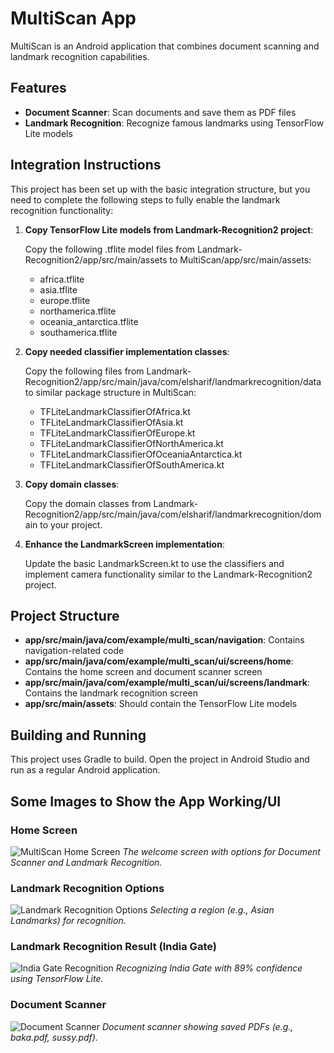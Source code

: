 # MultiScan App

MultiScan is an Android application that combines document scanning and landmark recognition capabilities.

## Features

- **Document Scanner**: Scan documents and save them as PDF files
- **Landmark Recognition**: Recognize famous landmarks using TensorFlow Lite models

## Integration Instructions

This project has been set up with the basic integration structure, but you need to complete the following steps to fully enable the landmark recognition functionality:

1. **Copy TensorFlow Lite models from Landmark-Recognition2 project**:
   
   Copy the following .tflite model files from Landmark-Recognition2/app/src/main/assets to MultiScan/app/src/main/assets:
   
   - africa.tflite
   - asia.tflite
   - europe.tflite
   - northamerica.tflite
   - oceania_antarctica.tflite
   - southamerica.tflite

2. **Copy needed classifier implementation classes**:

   Copy the following files from Landmark-Recognition2/app/src/main/java/com/elsharif/landmarkrecognition/data to similar package structure in MultiScan:
   
   - TFLiteLandmarkClassifierOfAfrica.kt
   - TFLiteLandmarkClassifierOfAsia.kt
   - TFLiteLandmarkClassifierOfEurope.kt
   - TFLiteLandmarkClassifierOfNorthAmerica.kt
   - TFLiteLandmarkClassifierOfOceaniaAntarctica.kt
   - TFLiteLandmarkClassifierOfSouthAmerica.kt

3. **Copy domain classes**:
   
   Copy the domain classes from Landmark-Recognition2/app/src/main/java/com/elsharif/landmarkrecognition/domain to your project.

4. **Enhance the LandmarkScreen implementation**:

   Update the basic LandmarkScreen.kt to use the classifiers and implement camera functionality similar to the Landmark-Recognition2 project.

## Project Structure

- **app/src/main/java/com/example/multi_scan/navigation**: Contains navigation-related code
- **app/src/main/java/com/example/multi_scan/ui/screens/home**: Contains the home screen and document scanner screen
- **app/src/main/java/com/example/multi_scan/ui/screens/landmark**: Contains the landmark recognition screen
- **app/src/main/assets**: Should contain the TensorFlow Lite models

## Building and Running

This project uses Gradle to build. Open the project in Android Studio and run as a regular Android application.

## Some Images to Show the App Working/UI

### Home Screen
![MultiScan Home Screen](https://raw.githubusercontent.com/LordAizen1/Multi-Scan-App/main/home-screen.jpeg)
*The welcome screen with options for Document Scanner and Landmark Recognition.*

### Landmark Recognition Options
![Landmark Recognition Options](https://raw.githubusercontent.com/LordAizen1/Multi-Scan-App/main/landmark-options.jpeg)
*Selecting a region (e.g., Asian Landmarks) for recognition.*

### Landmark Recognition Result (India Gate)
![India Gate Recognition](https://raw.githubusercontent.com/LordAizen1/Multi-Scan-App/main/landmark-result.jpeg)
*Recognizing India Gate with 89% confidence using TensorFlow Lite.*

### Document Scanner
![Document Scanner](https://raw.githubusercontent.com/LordAizen1/Multi-Scan-App/main/document-scanner.jpeg)
*Document scanner showing saved PDFs (e.g., baka.pdf, sussy.pdf).*

